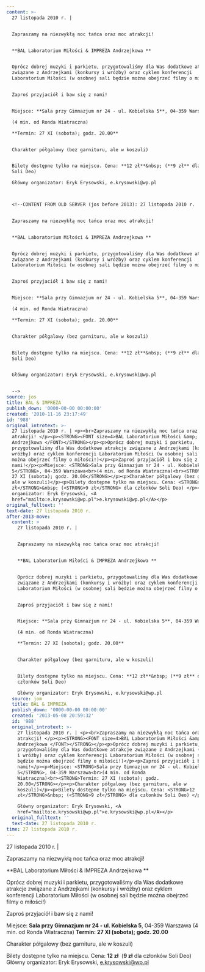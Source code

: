 ```yaml
---
content: >-
  27 listopada 2010 r. | 


  Zapraszamy na niezwykłą noc tańca oraz moc atrakcji! 


  **BAL Laboratorium Miłości & IMPREZA Andrzejkowa **


  Oprócz dobrej muzyki i parkietu, przygotowaliśmy dla Was dodatkowe atrakcje
  związane z Andrzejkami (konkursy i wróżby) oraz cyklem konferencji
  Laboratorium Miłości (w osobnej sali będzie można obejrzeć filmy o miłości!)


  Zaproś przyjaciół i baw się z nami!


  Miejsce: **Sala przy Gimnazjum nr 24 - ul. Kobielska 5**, 04-359 Warszawa

  (4 min. od Ronda Wiatraczna)

  **Termin: 27 XI (sobota); godz. 20.00**


  Charakter półgalowy (bez garnituru, ale w koszuli)


  Bilety dostępne tylko na miejscu. Cena: **12 zł**&nbsp; (**9 zł** dla członków
  Soli Deo) 

  Główny organizator: Eryk Erysowski, e.krysowski@wp.pl



  <!--CONTENT FROM OLD SERVER (jos before 2013): 27 listopada 2010 r. | 


  Zapraszamy na niezwykłą noc tańca oraz moc atrakcji! 


  **BAL Laboratorium Miłości & IMPREZA Andrzejkowa **


  Oprócz dobrej muzyki i parkietu, przygotowaliśmy dla Was dodatkowe atrakcje
  związane z Andrzejkami (konkursy i wróżby) oraz cyklem konferencji
  Laboratorium Miłości (w osobnej sali będzie można obejrzeć filmy o miłości!)


  Zaproś przyjaciół i baw się z nami!


  Miejsce: **Sala przy Gimnazjum nr 24 - ul. Kobielska 5**, 04-359 Warszawa

  (4 min. od Ronda Wiatraczna)

  **Termin: 27 XI (sobota); godz. 20.00**


  Charakter półgalowy (bez garnituru, ale w koszuli)


  Bilety dostępne tylko na miejscu. Cena: **12 zł**&nbsp; (**9 zł** dla członków
  Soli Deo) 


  Główny organizator: Eryk Erysowski, e.krysowski@wp.pl


  -->
source: jos
title: BAL & IMPREZA
publish_down: '0000-00-00 00:00:00'
created: '2010-11-16 23:17:49'
id: '988'
original_introtext: >-
  27 listopada 2010 r. | <p><br>Zapraszamy na niezwykłą noc tańca oraz moc
  atrakcji! </p><p><STRONG><FONT size=4>BAL Laboratorium Miłości &amp; IMPREZA
  Andrzejkowa </FONT></STRONG></p><p>Oprócz dobrej muzyki i parkietu,
  przygotowaliśmy dla Was dodatkowe atrakcje związane z Andrzejkami (konkursy i
  wróżby) oraz cyklem konferencji Laboratorium Miłości (w osobnej sali będzie
  można obejrzeć filmy o miłości!)</p><p>Zaproś przyjaciół i baw się z
  nami!</p><p>Miejsce: <STRONG>Sala przy Gimnazjum nr 24 - ul. Kobielska
  5</STRONG>, 04-359 Warszawa<br>(4 min. od Ronda Wiatraczna)<br><STRONG>Termin:
  27 XI (sobota); godz. 20.00</STRONG></p><p>Charakter półgalowy (bez garnituru,
  ale w koszuli)</p><p>Bilety dostępne tylko na miejscu. Cena: <STRONG>12
  zł</STRONG>&nbsp; (<STRONG>9 zł</STRONG> dla członków Soli Deo) </p><p>Główny
  organizator: Eryk Erysowski, <A
  href="mailto:e.krysowski@wp.pl">e.krysowski@wp.pl</A></p>
original_fulltext: ''
text-date: 27 listopada 2010 r.
after-2013-move:
  content: >
    27 listopada 2010 r. | 


    Zapraszamy na niezwykłą noc tańca oraz moc atrakcji! 


    **BAL Laboratorium Miłości & IMPREZA Andrzejkowa **


    Oprócz dobrej muzyki i parkietu, przygotowaliśmy dla Was dodatkowe atrakcje
    związane z Andrzejkami (konkursy i wróżby) oraz cyklem konferencji
    Laboratorium Miłości (w osobnej sali będzie można obejrzeć filmy o miłości!)


    Zaproś przyjaciół i baw się z nami!


    Miejsce: **Sala przy Gimnazjum nr 24 - ul. Kobielska 5**, 04-359 Warszawa

    (4 min. od Ronda Wiatraczna)

    **Termin: 27 XI (sobota); godz. 20.00**


    Charakter półgalowy (bez garnituru, ale w koszuli)


    Bilety dostępne tylko na miejscu. Cena: **12 zł**&nbsp; (**9 zł** dla
    członków Soli Deo) 

    Główny organizator: Eryk Erysowski, e.krysowski@wp.pl
  source: jom
  title: BAL & IMPREZA
  publish_down: '0000-00-00 00:00:00'
  created: '2013-05-08 20:59:32'
  id: '988'
  original_introtext: >-
    27 listopada 2010 r. | <p><br>Zapraszamy na niezwykłą noc tańca oraz moc
    atrakcji! </p><p><STRONG><FONT size=4>BAL Laboratorium Miłości &amp; IMPREZA
    Andrzejkowa </FONT></STRONG></p><p>Oprócz dobrej muzyki i parkietu,
    przygotowaliśmy dla Was dodatkowe atrakcje związane z Andrzejkami (konkursy
    i wróżby) oraz cyklem konferencji Laboratorium Miłości (w osobnej sali
    będzie można obejrzeć filmy o miłości!)</p><p>Zaproś przyjaciół i baw się z
    nami!</p><p>Miejsce: <STRONG>Sala przy Gimnazjum nr 24 - ul. Kobielska
    5</STRONG>, 04-359 Warszawa<br>(4 min. od Ronda
    Wiatraczna)<br><STRONG>Termin: 27 XI (sobota); godz.
    20.00</STRONG></p><p>Charakter półgalowy (bez garnituru, ale w
    koszuli)</p><p>Bilety dostępne tylko na miejscu. Cena: <STRONG>12
    zł</STRONG>&nbsp; (<STRONG>9 zł</STRONG> dla członków Soli Deo) </p><p>

    Główny organizator: Eryk Erysowski, <A
    href="mailto:e.krysowski@wp.pl">e.krysowski@wp.pl</A></p>
  original_fulltext: ''
  text-date: 27 listopada 2010 r.
time: 27 listopada 2010 r.
---
```

27 listopada 2010 r. | 

Zapraszamy na niezwykłą noc tańca oraz moc atrakcji! 

**BAL Laboratorium Miłości & IMPREZA Andrzejkowa **

Oprócz dobrej muzyki i parkietu, przygotowaliśmy dla Was dodatkowe atrakcje związane z Andrzejkami (konkursy i wróżby) oraz cyklem konferencji Laboratorium Miłości (w osobnej sali będzie można obejrzeć filmy o miłości!)

Zaproś przyjaciół i baw się z nami!

Miejsce: **Sala przy Gimnazjum nr 24 - ul. Kobielska 5**, 04-359 Warszawa
(4 min. od Ronda Wiatraczna)
**Termin: 27 XI (sobota); godz. 20.00**

Charakter półgalowy (bez garnituru, ale w koszuli)

Bilety dostępne tylko na miejscu. Cena: **12 zł**&nbsp; (**9 zł** dla członków Soli Deo) 
Główny organizator: Eryk Erysowski, e.krysowski@wp.pl


<!--CONTENT FROM OLD SERVER (jos before 2013): 27 listopada 2010 r. | 

Zapraszamy na niezwykłą noc tańca oraz moc atrakcji! 

**BAL Laboratorium Miłości & IMPREZA Andrzejkowa **

Oprócz dobrej muzyki i parkietu, przygotowaliśmy dla Was dodatkowe atrakcje związane z Andrzejkami (konkursy i wróżby) oraz cyklem konferencji Laboratorium Miłości (w osobnej sali będzie można obejrzeć filmy o miłości!)

Zaproś przyjaciół i baw się z nami!

Miejsce: **Sala przy Gimnazjum nr 24 - ul. Kobielska 5**, 04-359 Warszawa
(4 min. od Ronda Wiatraczna)
**Termin: 27 XI (sobota); godz. 20.00**

Charakter półgalowy (bez garnituru, ale w koszuli)

Bilety dostępne tylko na miejscu. Cena: **12 zł**&nbsp; (**9 zł** dla członków Soli Deo) 

Główny organizator: Eryk Erysowski, e.krysowski@wp.pl

-->

<!--{{json:{"created_date":"2010-11-16 23:17:49","publish_down":"0000-00-00 00:00:00","id":"988"}}}-->